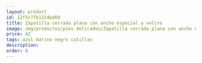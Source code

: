 ```yaml
---
layout: product
id: 12f5c7fb1324bd69
title: Zapatilla cerrada plana con ancho especial y velcro 
image: img/productos/pies delicados/Zapatilla cerrada plana con ancho especial y velcro =42 =azul marino negro cutillas.webp
price: 42 
tags: azul marino negro cutillas
description: 
order: 0
---
```

